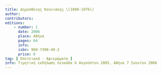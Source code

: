 ```yaml
---
title: Δημοσθένης Κουνιάκης \(1890-1976\)
author: 
contributors: 
editions: 
    - number: 1
      date: 2006
      place: Αθήνα
      pages: 64
      info: 
      isbn: 960-7498-40-2
      price: 6
tag: [ Επετειακά - Αφιερώματα ]
info: Τιμητική εκδήλωση Λευκάδα 6 Αυγούστου 2005, Αθήνα 7 Ιουνίου 2006.
---
```

